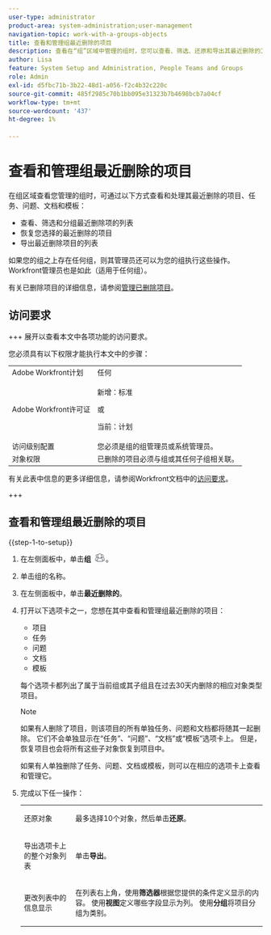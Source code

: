 ```yaml
---
user-type: administrator
product-area: system-administration;user-management
navigation-topic: work-with-a-groups-objects
title: 查看和管理组最近删除的项目
description: 查看在“组”区域中管理的组时，您可以查看、筛选、还原和导出其最近删除的工作项、文档和模板。
author: Lisa
feature: System Setup and Administration, People Teams and Groups
role: Admin
exl-id: d5fbc71b-3b22-48d1-a056-f2c4b32c220c
source-git-commit: 485f2985c70b1bb095e31323b7b4698bcb7a04cf
workflow-type: tm+mt
source-wordcount: '437'
ht-degree: 1%

---
```


# 查看和管理组最近删除的项目

在组区域查看您管理的组时，可通过以下方式查看和处理其最近删除的项目、任务、问题、文档和模板：

* 查看、筛选和分组最近删除项的列表
* 恢复您选择的最近删除的项目
* 导出最近删除项目的列表

如果您的组之上存在任何组，则其管理员还可以为您的组执行这些操作。 Workfront管理员也是如此（适用于任何组）。

有关已删除项目的详细信息，请参阅[管理已删除项目](../../../administration-and-setup/manage-workfront/manage-deleted-items/manage-deleted-items.md)。

## 访问要求

+++ 展开以查看本文中各项功能的访问要求。

您必须具有以下权限才能执行本文中的步骤：

<table style="table-layout:auto"> 
 <col> 
 <col> 
 <tbody> 
  <tr> 
   <td role="rowheader">Adobe Workfront计划</td> 
   <td>任何</td> 
  </tr> 
  <tr> 
   <td role="rowheader">Adobe Workfront许可证</td>
   <td><p>新增：标准</p>
       <p>或</p>
       <p>当前：计划</p></td>
  <tr> 
   <td role="rowheader">访问级别配置</td> 
   <td>您必须是组的组管理员或系统管理员。</td>
  </tr>
  <tr> 
   <td role="rowheader">对象权限</td>
   <td>已删除的项目必须与组或其任何子组相关联。</td> 
  </tr> 
  </tr> 
 </tbody> 
</table>

有关此表中信息的更多详细信息，请参阅Workfront文档中的[访问要求](/help/quicksilver/administration-and-setup/add-users/access-levels-and-object-permissions/access-level-requirements-in-documentation.md)。

+++

## 查看和管理组最近删除的项目

{{step-1-to-setup}}

1. 在左侧面板中，单击&#x200B;**组** ![组](assets/groups-icon.png)。

1. 单击组的名称。
1. 在左侧面板中，单击&#x200B;**最近删除的**。
1. 打开以下选项卡之一，您想在其中查看和管理组最近删除的项目：

   * 项目
   * 任务
   * 问题
   * 文档
   * 模板

   每个选项卡都列出了属于当前组或其子组且在过去30天内删除的相应对象类型项目。

   >[!NOTE]
   >
   >如果有人删除了项目，则该项目的所有单独任务、问题和文档都将随其一起删除。 它们不会单独显示在“任务”、“问题”、“文档”或“模板”选项卡上。 但是，恢复项目也会将所有这些子对象恢复到项目中。
   >
   >
   >如果有人单独删除了任务、问题、文档或模板，则可以在相应的选项卡上查看和管理它。

1. 完成以下任一操作：

   <table style="table-layout:auto"> 
    <col> 
    <col> 
    <tbody> 
     <tr> 
      <td role="rowheader"> <p>还原对象</p> </td> 
      <td> <p>最多选择10个对象，然后单击<strong>还原</strong>。</p> </td> 
     </tr> 
     <tr> 
      <td role="rowheader"> <p>导出选项卡上的整个对象列表</p> </td> 
      <td> <p>单击<strong>导出</strong>。</p> </td> 
     </tr> 
     <tr data-mc-conditions=""> 
      <td role="rowheader"> <p>更改列表中的信息显示</p> </td> 
      <td> <p>在列表右上角，使用<strong>筛选器</strong>根据您提供的条件定义显示的内容。 使用<strong>视图</strong>定义哪些字段显示为列。 使用<strong>分组</strong>将项目分组为类别。</p> </td> 
     </tr> 
    </tbody> 
   </table>
